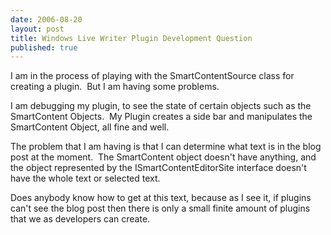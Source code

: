 ```yaml
---
date: 2006-08-20
layout: post
title: Windows Live Writer Plugin Development Question
published: true
---
```

<p>I am in the process of playing with the SmartContentSource class for creating a plugin.  But I am having some problems.</p> <p>I am debugging my plugin, to see the state of certain objects such as the SmartContent Objects.  My Plugin creates a side bar and manipulates the SmartContent Object, all fine and well.</p> <p>The problem that I am having is that I can determine what text is in the blog post at the moment.  The SmartContent object doesn't have anything, and the object represented by the ISmartContentEditorSite interface doesn't have the whole text or selected text.</p> <p>Does anybody know how to get at this text, because as I see it, if plugins can't see the blog post then there is only a small finite amount of plugins that we as developers can create.</p><div class="blogger-post-footer"><img class="posterous_download_image" src="https://blogger.googleusercontent.com/tracker/8109338-115609113744834232?l=www.kinlan.co.uk%2Findex.html" height="1" alt="" width="1" /></div>

